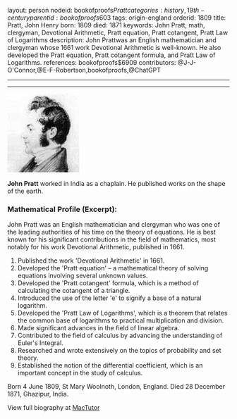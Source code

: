 layout: person
nodeid: bookofproofs$Pratt
categories: history,19th-century
parentid: bookofproofs$603
tags: origin-england
orderid: 1809
title: Pratt, John Henry
born: 1809
died: 1871
keywords: John Pratt, math, clergyman, Devotional Arithmetic, Pratt equation, Pratt cotangent, Pratt Law of Logarithms
description: John Prattwas an English mathematician and clergyman whose 1661 work Devotional Arithmetic is well-known. He also developed the Pratt equation, Pratt cotangent formula, and Pratt Law of Logarithms.
references: bookofproofs$6909
contributors: @J-J-O'Connor,@E-F-Robertson,bookofproofs,@ChatGPT

---



---

![Pratt.jpg](https://github.com/bookofproofs/bookofproofs.github.io/blob/main/_sources/_assets/images/portraits/Pratt.jpg?raw=true)

**John Pratt** worked in India as a chaplain. He published works on the shape of the earth.

### Mathematical Profile (Excerpt):
John Pratt was an English mathematician and clergyman who was one of the leading authorities of his time on the theory of equations. He is best known for his significant contributions in the field of mathematics, most notably for his work Devotional Arithmetic, published in 1661.

1. Published the work 'Devotional Arithmetic' in 1661.
2. Developed the 'Pratt equation' – a mathematical theory of solving equations involving several unknown values.
3. Developed the 'Pratt cotangent' formula, which is a method of calculating the cotangent of a triangle.
4. Introduced the use of the letter 'e' to signify a base of a natural logarithm.
5. Developed the 'Pratt Law of Logarithms', which is a theorem that relates the common base of logarithms to practical multiplication and division.
6. Made significant advances in the field of linear algebra.
7. Contributed to the field of calculus by advancing the understanding of Euler's Integral.
8. Researched and wrote extensively on the topics of probability and set theory.
9. Established the notion of the differential coefficient, which is an important concept in the study of calculus.

Born 4 June 1809, St Mary Woolnoth, London, England. Died 28 December 1871, Ghazipur, India.

View full biography at [MacTutor](https://mathshistory.st-andrews.ac.uk/Biographies/Pratt/)
